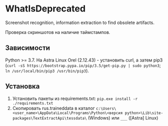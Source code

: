 # WhatIsDeprecated
Screenshot recognition, information extraction to find obsolete artifacts.

Проверка скриншотов на наличие таймстампов.

## Зависимости
Python >= 3.7. 
На Astra Linux Orel (2.12.43)  - установить curl, а затем pip3 (`curl -sS https://bootstrap.pypa.io/pip/3.5/get-pip.py | sudo python3`; `ln /usr/local/bin/pip3 /usr/bin/pip3`).


## Установка 
1. Установить пакеты из requirements.txt:
`pip.exe install -r ./requirements.txt`
2. Скопировать rus.traineddata в каталог `c:\Users\<user_name>\AppData\Local\Programs\Python\<версия python>\Lib\site-packages\TextExtractApi\tessdata\` (Windows) или `___` ([Astra] Linux)

